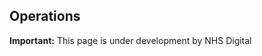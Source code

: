 ## Operations

<div markdown="span" class="alert alert-warning" role="alert"><i class="fa fa-warning"></i><b> Important:</b> This page is under development by NHS Digital</div>